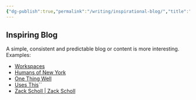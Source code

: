 ```yaml
---
{"dg-publish":true,"permalink":"/writing/inspirational-blog/","title":"inspirational-blog","noteIcon":""}
---
```



## Inspiring Blog

A simple, consistent and predictable blog or content is more interesting.  
Examples:

- [Workspaces](https://www.workspaces.xyz/)
- [Humans of New York](https://www.humansofnewyork.com/)
- [One Thing Well](https://onethingwell.org/)
- [Uses This](https://usesthis.com/)``
- [Zack Scholl | Zack Scholl](https://rpiai.com/)

